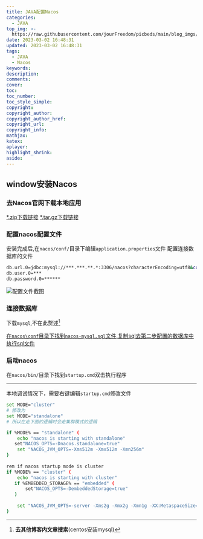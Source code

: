 ```yaml
---
title: JAVA配置Nacos
categories: 
  - JAVA
top_img: >-
  https://raw.githubusercontent.com/jourFreedom/picbeds/main/blog_imgs/8ea16b280878493e8b07cd4f33c4b465_9b9b8903ca754025ae8507dbb805525a_thumb.jpg
date: 2023-03-02 16:48:31
updated: 2023-03-02 16:48:31
tags:
  - JAVA
  - Nacos
keywords:
description:
comments:
cover:
toc:
toc_number:
toc_style_simple:
copyright:
copyright_author:
copyright_author_href:
copyright_url:
copyright_info:
mathjax:
katex:
aplayer:
highlight_shrink:
aside:
---
```


## window安装Nacos

### 去Nacos官网下载本地应用

[*.zip下载链接](https://github.com/alibaba/nacos/releases/download/2.2.0.1/nacos-server-2.2.0.1.zip)
[*.tar.gz下载链接](https://github.com/alibaba/nacos/releases/download/2.2.0.1/nacos-server-2.2.0.1.tar.gz)

### 配置nacos配置文件

安装完成后,在`nacos/conf/`目录下编辑`application.properties`文件
配置连接数据库的文件

```bash
db.url.0=jdbc:mysql://***.***.**.*:3306/nacos?characterEncoding=utf8&connectTimeout=1000&socketTimeout=3000&autoReconnect=true&useUnicode=true&useSSL=false&serverTimezone=UTC
db.user.0=***
db.password.0=******
```

![配置文件截图](./source/nacos_config.png)

### 连接数据库

下载`mysql`,不在此赘述[^mysql安装]

<u>在`nacos\conf`目录下找到`nacos-mysql.sql`文件,复制sql去第二步配置的数据库中执行sql文件</u>

### 启动nacos

在`nacos/bin/`目录下找到`startup.cmd`双击执行程序
- - -
本地调试情况下，需要右键编辑`startup.cmd`修改文件

```bash
set MODE="cluster"
# 修改为
set MODE="standalone"
# 所以在走下面的逻辑时会走集群模式的逻辑

if %MODE% == "standalone" (
    echo "nacos is starting with standalone"
   set"NACOS_OPTS=-Dnacos.standalone=true"
    set "NACOS_JVM_OPTS=-Xms512m -Xmx512m -Xmn256m"
)
 
rem if nacos startup mode is cluster
if %MODE% == "cluster" (
    echo "nacos is starting with cluster"
   if %EMBEDDED_STORAGE% == "embedded" (
       set"NACOS_OPTS=-DembeddedStorage=true"
   )
 
    set "NACOS_JVM_OPTS=-server -Xms2g -Xmx2g -Xmn1g -XX:MetaspaceSize=128m -XX:MaxMetaspaceSize=320m -XX:-OmitStackTraceInFastThrow -XX:+HeapDumpOnOutOfMemoryError -XX:HeapDumpPath=%BASE_DIR%\logs\java_heapdump.hprof -XX:-UseLargePages"
)

```

[^mysql安装]: __去其他博客内文章搜索__(centos安装mysql)

